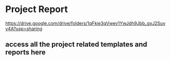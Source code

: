 # Project Report

https://drive.google.com/drive/folders/1qFkje3qVwev1YwJdh9Jbb_gxJ2Suvy4A?usp=sharing
## access all the project related templates and reports here 
